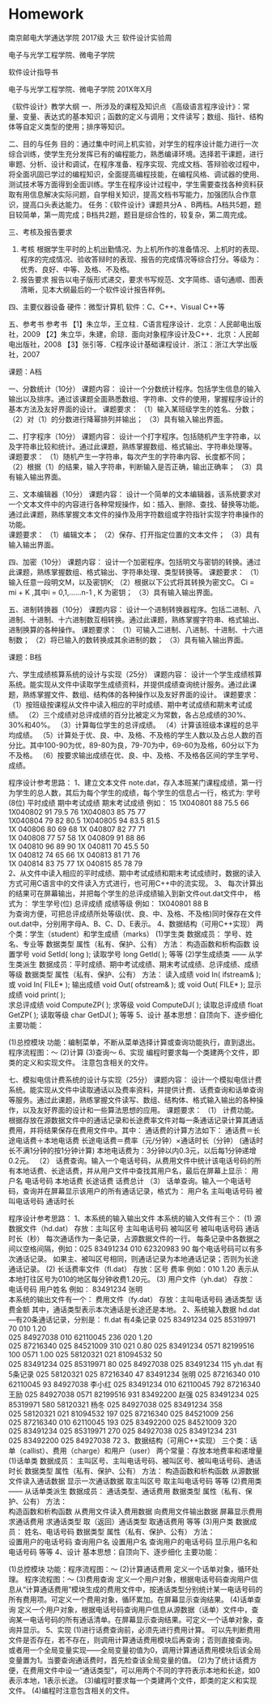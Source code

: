 # Homework
南京邮电大学通达学院
2017级 大三 软件设计实验周 


电子与光学工程学院、微电子学院

软件设计指导书


电子与光学工程学院、微电子学院
201X年X月
 
《软件设计》教学大纲
一、所涉及的课程及知识点
	《高级语言程序设计》：常量、变量、表达式的基本知识；函数的定义与调用；文件读写；数组、指针、结构体等自定义类型的使用；排序等知识。

二、目的与任务
	目的：通过集中时间上机实验，对学生的程序设计能力进行一次综合训练，使学生充分发挥已有的编程能力，熟悉编译环境。选择若干课题，进行审题、分析、设计和调试，在程序准备、程序实现、完成文档、答辩验收过程中，将全面巩固已学过的编程知识，全面提高编程技能，在编程风格、调试器的使用、测试技术等方面得到全面训练。学生在程序设计过程中，学生需要查找各种资料获取有用信息解决实际问题，自学相关知识，提高文档书写能力，加强团队合作意识，提高口头表达能力。
	任务：《软件设计》课题共分A 、B两档。A档共5题，题目较简单，第一周完成；B档共2题，题目是综合性的，较复杂，第二周完成。

三、考核及报告要求
1. 考核
	根据学生平时的上机出勤情况、为上机所作的准备情况、上机时的表现、程序的完成情况、验收答辩时的表现、报告的完成情况等综合打分。等级为：优秀、良好、中等、及格、不及格。
2. 报告要求
	报告以电子版形式递交，要求书写规范、文字简练、语句通顺、图表清晰，见本大纲最后的一个软件设计报告样例。

四、主要仪器设备
	硬件：微型计算机
	软件：C、C++、Visual C++等

五、参考书
	参考书
	【1】朱立华，王立柱．C语言程序设计．北京：人民邮电出版社，2009
	【2】朱立华，朱建，俞琼．面向对象程序设计及C++．北京：人民邮电出版社，2008
	【3】张引等．C程序设计基础课程设计．浙江：浙江大学出版社，2007


课题：A档

一、分数统计（10分）
课题内容：
	设计一个分数统计程序。包括学生信息的输入输出以及排序。通过该课题全面熟悉数组、字符串、文件的使用，掌握程序设计的基本方法及友好界面的设计。
	课题要求：
	（1）输入某班级学生的姓名、分数；
	（2）对（1）的分数进行降幂排列并输出；
	（3）具有输入输出界面。

二、打字程序（10分）
课题内容：
	设计一个打字程序。包括随机产生字符串，以及字符串比较和统计。通过此课题，熟练掌握数组、格式输出、字符串处理等。
课题要求：
	（1）随机产生一字符串，每次产生的字符串内容、长度都不同；
	（2）根据（1）的结果，输入字符串，判断输入是否正确，输出正确率；
	（3）具有输入输出界面。

三、文本编辑器（10分）
课题内容：
	设计一个简单的文本编辑器，该系统要求对一个文本文件中的内容进行各种常规操作，如：插入、删除、查找、替换等功能。通过此课题，熟练掌握文本文件的操作及用字符数组或字符指针实现字符串操作的功能。   
课题要求：
（1）编辑文本；
（2）保存、打开指定位置的文本文件；
（3）具有输入输出界面。

四、加密（10分）
课题内容：
	设计一个加密程序。包括明文与密钥的转换。通过此课题，熟练掌握数组、格式输出、字符串处理、类型转换等。
课题要求：
	（1）输入任意一段明文M，以及密钥K;
	（2）根据以下公式将其转换为密文C。
	     Ci  =  mi  +  K  ,其中i = 0,1,……n-1 , K 为密钥；
	（3）具有输入输出界面。

五、进制转换器（10分）
课题内容：
	设计一个进制转换器程序。包括二进制、八进制、十进制、十六进制数互相转换。通过此课题，熟练掌握字符串、格式输出、进制换算的各种操作。
课题要求：
	（1）可输入二进制、八进制、十进制、十六进制数；
	（2）将已输入的数转换成其余进制的数；
	（3）具有输入输出界面。


课题：B档

六、学生成绩核算系统的设计与实现（25分）
课题内容：
	设计一个学生成绩核算系统。能实现从文件中读取学生成绩资料，并提供成绩查询统计服务。通过此课题，熟练掌握文件、数组、结构体的各种操作以及友好界面的设计。
课题要求：
	（1）按班级按课程从文件中读入相应的平时成绩、期中考试成绩和期末考试成绩。
	（2）三个成绩对总评成绩的百分比被定义为常数，各占总成绩的30%、30%和40%。
	（3）计算每位学生的总评成绩。
	（4）计算该班级本课程的总平均成绩。
	（5）计算处于优、良、中、及格、不及格的学生人数以及占总人数的百分比。其中100-90为优，89-80为良，79-70为中，69-60为及格，60分以下为不及格。
	（6）按要求输出成绩在优、良、中、及格、不及格各区间的学生学号、成绩。



程序设计参考思路：
	1、建立文本文件 note.dat，存入本班某门课程成绩，第一行为学生的总人数，其后为每个学生的成绩，每个学生的信息占一行，格式为: 
	学号(8位)  平时成绩  期中考试成绩  期末考试成绩
	例如：	 15
	1X040801     88    		75.5  			66         
	1X040802     91    		79.5  			76
	1X040803     85   		 75   			 77        
	1X040804     79    		82    			80.5
	1X040805     94    		83.5  			81.5       
	1X 040806     80    		69    			68
	1X 040807     82    		77    			71        
	1X 040808     77    		57    			58
	1X 040809     91    		88    			86        
	1X 040810     96    		89    			90
	1X 040811     70    		45.5   			50        
	1X 040812     74    		65    			66
	1X 040813     81    		71    			76        
	1X 040814     83    		75    			77
	1X 040815     85    		78    			79        
	2、从文件中读入相应的平时成绩、期中考试成绩和期末考试成绩时，数据的读入方式可用C语言中的文件读入方式进行，也可用C++中的流实现。 
	3、 每次计算出的结果可在屏幕输出，并把每个学生的总评成绩输入到新文件out.dat文件中，
格式为：        学生学号(位)   总评成绩   成绩等级
       例如：       1X040801        88         B   
为查询方便，可把总评成绩所处等级(优、良、中、及格、不及格)同时保存在文件out.dat中，分别用字母A、B、C、D、E表示。
4、数据结构（可用C++实现）
	两个类：学生（student）和学生成绩（marks）
(1)学生类
	数据成员：	学号、姓名、专业等
	数据类型
	属性（私有、保护、公有）
	方法：
	构造函数和析构函数
	设置学号	void SetId( long );
	读取学号	long GetId( );  等等
(2)学生成绩类 —— 从学生类派生
	数据成员：平时成绩、期中考试成绩、期末考试成绩、总评成绩、成绩等级
	数据类型
	属性（私有、保护、公有）
方法：
	读入成绩	void In( ifstream& ); 或 void In( FILE* );
	输出成绩	void Out( ofstream& ); 或  void Out( FILE* );
	显示成绩	void print( );		
	求总评成绩	void ComputeZP( );
	求等级		void ComputeDJ( );
	读取总评成绩	float GetZP( );
	读取等级		char GetDJ( ); 	等等
5、设计
	基本思想：自顶向下、逐步细化
	主要功能：


(1)总控模块
	功能：编制菜单，不断从菜单选择计算或查询功能执行，直到退出。
	程序流程图：～
(2)计算
(3)查询～
6、实现 
	编程时要求每一个类建两个文件，即类的定义和实现文件。
	注意包含相关的文件。

七、模拟电信计费系统的设计与实现（25分）
课题内容：
	设计一个模拟电信计费系统。能实现从文件中读取通话以及费率资料，并提供计费、话费查询和话单查询等服务。通过此课题，熟练掌握文件读写、数组、结构体、格式输入输出的各种操作，以及友好界面的设计和一些算法思想的应用。
课题要求：
（1） 计费功能。根据存放在源数据文件中的通话记录和长途费率文件对每一条通话记录计算其通话费用，并将结果保存在费用文件中。其中：
	通话费的计算方法如下：
	通话费＝长途电话费＋本地电话费
	长途电话费＝费率（元/分钟）×通话时长（分钟）
	     (通话时长不满1分钟的按1分钟计算)
	本地电话费为：3分钟以内0.3元，以后每1分钟递增0.2元。
（2） 话费查询。输入一个电话号码，从费用文件中统计该电话号码的所有本地话费、长途话费，并从用户文件中查找其用户名，最后在屏幕上显示：
	用户名  电话号码  本地话费  长途话费  话费总计
（3） 话单查询。输入一个电话号码，查询并在屏幕显示该用户的所有通话记录，格式为：
	用户名  主叫电话号码  被叫电话号码  通话时长

程序设计参考思路：
1、本系统的输入输出文件
	本系统的输入文件有三个：
(1) 源数据文件（hd.dat）
		存放：主叫区号  主叫电话号码  被叫区号 被叫电话号码  通话时长（秒）
		每次通话作为一条记录，占源数据文件的一行。
		每条记录中各数据之间以空格间隔，例如：025  83491234  010  62320983  90
		每个电话号码可以有多次通话记录。
		如果主、被叫区号相同，则通话记录为本地通话记录；否则为长途通话记录。
(2) 长话费率文件（fl.dat）
		存放：区号 费率
		例如：010  1.20  表示从本地打往区号为010的地区每分钟收费1.20元。
(3) 用户文件（yh.dat）
		存放： 电话号码   用户姓名
		例如： 83491234  张明  
	本系统的输出文件有一个：
	费用文件（fy.dat）
	存放：主叫电话号码  通话类型  话费金额
	其中，通话类型表示本次通话是长途还是本地。
2、系统输入数据
	hd.dat—有20条通话记录，分别是：				fl.dat    有4条记录 
	025  83491234  025  85319971   70       			010   1.20     
	025  84927038  010  62110045  236					020   1.20  
	025  87216340  025  84521009   310       			021   0.80
	025  83491234  0571  82199516  100					0571  1.00
	025  58120321  021  81094532  50        					
	025  83491234  025  85319971   80 
	025  84927038  025  83491234   115       		    yh.dat    有5条记录
	025  58120321  025  87216340   47				 83491234  张明
	025  87216340  010  62110045  93       			 84927038  李小红
	025  83491234  010  62110045  792					 87216340  王励
	025  84927038  0571  82199516  931       		 83492200  赵强
	025  83491234  025  85319971   580				 58120321  杨冬
	025  84927038  025  83491234   358       
	025  58120321  021  81094532  197
	025  87216340  025  84521009   256       
	025  87216340  010  62110045  193
	025  83492200  025  84521009   320       
	025  83491234  025  85319971   270
	025  84927038  025  83491234   231       
	025  83492200  025  84927038   72
3、数据结构（可用C++实现）
	三个类：话单（callist）、费用（charge）和用户（user）
	两个常量：存放本地费率和递增量
(1)话单类
	数据成员：	主叫区号、主叫电话号码、被叫区号、被叫电话号码、通话时长
	数据类型
	属性（私有、保护、公有）
	方法：	
	构造函数和析构函数
	从源数据文件读入通话数据
	显示一次通话数据
	取主叫区号
	取主叫电话号码	等等
(2)费用类 —— 从话单类派生
	数据成员：  通话类型、通话费用
	数据类型
	属性（私有、保护、公有）
	方法：	   
	构造函数和析构函数
	从费用文件读入费用数据
	向费用文件输出数据
	屏幕显示费用
	求通话费用
	求通话类型
	取（返回）通话类型
	取通话费用	等等
(3)用户类
	数据成员：	姓名、电话号码
	数据类型
	属性（私有、保护、公有）
	方法：	   
	设置用户的电话号码
	查询用户名
	设置用户名
	查询用户的电话号码
	显示用户名和电话号码 	等等
4、设计
	基本思想：自顶向下、逐步细化
	主要功能：


(1)总控模块
	功能：程序流程图：～
(2)计算通话费用
	定义一个话单对象，循环处理。
	程序流程图：～
(3)费用查询
	定义一个用户对象，根据电话号码查询用户信息从“计算通话费用”模块生成的费用文件中，按通话类型分别统计某一电话号码的所有费用项。可定义一个费用对象，循环累加。在屏幕显示查询结果。
(4)话单查询
	定义一个用户对象，根据电话号码查询用户信息从源数据（话单）文件中，查询某一电话号码的所有通话清单。在屏幕显示查询结果。可定义一个话单对象，查询并显示。
5、实现
(1)进行话费查询前，必须先进行费用计算。
	可以先判断费用文件是否存在，若不存在，则调用计算通话费用模块后再查询；否则直接查询。
	或者用一个全局变量实现——全局变量初值为0，调用计算通话费用模块后该全局变量置为1。当要查询通话费时，首先检查该全局变量的值。
(2)为了统计话费方便，在费用文件中设一“通话类型”，可以用两个不同的字符表示本地和长途，如0表示本地，1表示长途。
(3)编程时要求每一个类建两个文件，即类的定义和实现文件。
(4)编程时注意包含相关的文件。
